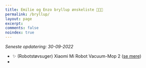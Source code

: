 ```yaml
---
title: Emilie og Enzo bryllup ønskeliste 👰👶🤵
permalink: /bryllup/
layout: page
excerpt: 
comments: false
noindex: true
---
```


*Seneste opdatering: 30-09-2022*

- ✨ (Robotstøvsuger) Xiaomi Mi Robot Vacuum-Mop 2 ([se mere](https://www.elgiganten.dk/product/hjem-rengoring-kokkenudstyr/rengoring/robotstovsuger/xiaomi-mi-robot-vacuum-mop-2-ultra-robotstovsuger-34264/450620))
- 
